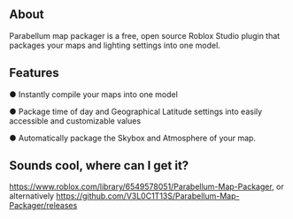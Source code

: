 ## About

Parabellum map packager is a free, open source Roblox Studio plugin that packages your maps and lighting settings into one model.

## Features
● Instantly compile your maps into one model <br/>

● Package time of day and Geographical Latitude settings into easily accessible and customizable values <br/>

● Automatically package the Skybox and Atmosphere of your map. <br/>

## Sounds cool, where can I get it?
https://www.roblox.com/library/6549578051/Parabellum-Map-Packager, or alternatively https://github.com/V3L0C1T13S/Parabellum-Map-Packager/releases
